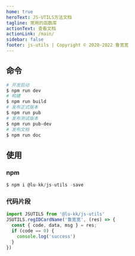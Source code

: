 ```yaml
---
home: true
heroText: JS-UTILS方法文档
tagline: 常用的函数库
actionText: 查看文档
actionLink: /main/
sidebar: false
footer: js-utils | Copyright © 2020-2022 鲁宽宽
---
```

## 命令

```bash
# 开发启动
$ npm run dev
# 构建
$ npm run build
# 发布正式版本
$ npm run pub
# 发布测试版本
$ npm run pub-dev
# 发布文档
$ npm run doc
```

## 使用

### npm

```javascript
$ npm i @lu-kk/js-utils -save
```
### 代码片段

```javascript
import JSUTILS from '@lu-kk/js-utils'
JSUTILS.regIDCardName('鲁宽宽', (res) => {
  const { code, data, msg } = res;
  if (code == 0) {
    console.log('success')
  }
})
```
